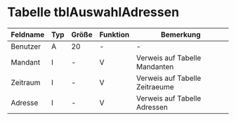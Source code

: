 # Tabelle tblAuswahlAdressen

| Feldname | Typ | Größe | Funktion | Bemerkung                      |
|----------|-----|-------|----------|--------------------------------|
| Benutzer | A   | 20    | -        | -                              |
| Mandant  | I   | -     | V        | Verweis auf Tabelle Mandanten  |
| Zeitraum | I   | -     | V        | Verweis auf Tabelle Zeitraeume |
| Adresse  | I   | -     | V        | Verweis auf Tabelle Adressen   |
